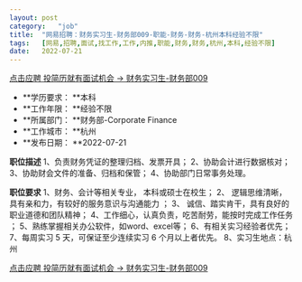 ```yaml
---
layout:	post
category:	"job"
title:	"网易招聘：财务实习生-财务部009-职能-财务-财务-杭州本科经验不限"
tags:	[网易,招聘,面试,找工作,工作,内推,职能,财务,财务,杭州,本科,经验不限]
date:	2022-07-21
---
```


[点击应聘 投简历就有面试机会 -> 财务实习生-财务部009](http://mobile.bole.netease.com/bole/boleDetail?id=40821&employeeId=346f03c3cda5f04c&key=all)



- **学历要求： **本科
- **工作年限： **经验不限
- **所属部门： **财务部-Corporate Finance
- **工作城市： **杭州
- **发布日期： **2022-07-21



**职位描述**
1、负责财务凭证的整理归档、发票开具；
2、协助会计进行数据核对；
3、协助财会文件的准备、归档和保管；
4、协助部门日常事务处理。



**职位要求**
1、财务、会计等相关专业， 本科或硕士在校生；
2、 逻辑思维清晰，具有亲和力，有较好的服务意识与沟通能力 ；
3、 诚信、踏实肯干，具有良好的职业道德和团队精神；
4、工作细心，认真负责，吃苦耐劳，能按时完成工作任务 ；
5、熟练掌握相关办公软件，如word、excel等；
6、有相关实习经验者优先；
7、每周实习 5 天，可保证至少连续实习 6 个月以上者优先。
8、实习生地点：杭州



[点击应聘 投简历就有面试机会 -> 财务实习生-财务部009](http://mobile.bole.netease.com/bole/boleDetail?id=40821&employeeId=346f03c3cda5f04c&key=all)